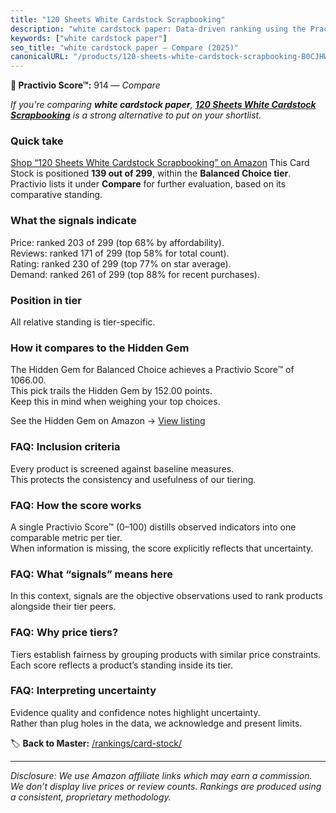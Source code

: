 ```yaml
---
title: "120 Sheets White Cardstock Scrapbooking"
description: "white cardstock paper: Data-driven ranking using the Practivio Score™. Positioned by quality, value, demand, findability, momentum."
keywords: ["white cardstock paper"]
seo_title: "white cardstock paper — Compare (2025)"
canonicalURL: "/products/120-sheets-white-cardstock-scrapbooking-B0CJHWGCC2/"
---
```


**🛒 Practivio Score™:** 914 — _Compare_


*If you're comparing **white cardstock paper**, **[120 Sheets White Cardstock Scrapbooking](https://www.amazon.com/dp/B0CJHWGCC2?tag=practivio-20)** is a strong alternative to put on your shortlist.*
### Quick take
[Shop “120 Sheets White Cardstock Scrapbooking” on Amazon](https://www.amazon.com/dp/B0CJHWGCC2?tag=practivio-20)
This Card Stock is positioned **139 out of 299**, within the **Balanced Choice tier**.  
Practivio lists it under **Compare** for further evaluation, based on its comparative standing.

### What the signals indicate
Price: ranked 203 of 299 (top 68% by affordability).  
Reviews: ranked 171 of 299 (top 58% for total count).  
Rating: ranked 230 of 299 (top 77% on star average).  
Demand: ranked 261 of 299 (top 88% for recent purchases).

### Position in tier
All relative standing is tier-specific.

### How it compares to the Hidden Gem
The Hidden Gem for Balanced Choice achieves a Practivio Score™ of 1066.00.  
This pick trails the Hidden Gem by 152.00 points.  
Keep this in mind when weighing your top choices.  

See the Hidden Gem on Amazon → [View listing](https://www.amazon.com/dp/B07QQ3L753?tag=practivio-20)

### FAQ: Inclusion criteria
Every product is screened against baseline measures.  
This protects the consistency and usefulness of our tiering.

### FAQ: How the score works
A single Practivio Score™ (0–100) distills observed indicators into one comparable metric per tier.  
When information is missing, the score explicitly reflects that uncertainty.

### FAQ: What “signals” means here
In this context, signals are the objective observations used to rank products alongside their tier peers.

### FAQ: Why price tiers?
Tiers establish fairness by grouping products with similar price constraints.  
Each score reflects a product’s standing inside its tier.

### FAQ: Interpreting uncertainty
Evidence quality and confidence notes highlight uncertainty.  
Rather than plug holes in the data, we acknowledge and present limits.

<!-- Missing template for Compare/CompareWithinPriceClass -->


🏷️ **Back to Master:** [/rankings/card-stock/](/rankings/card-stock/)

---
_Disclosure: We use Amazon affiliate links which may earn a commission. We don’t display live prices or review counts. Rankings are produced using a consistent, proprietary methodology._
